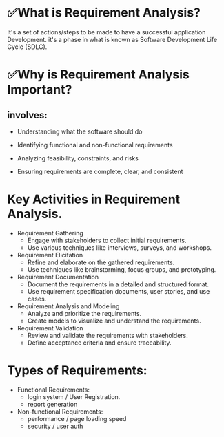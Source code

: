 # ✅What is Requirement Analysis?
It's a set of actions/steps to be made to have a successful application Development.
it's a phase in what is known as Software Development Life Cycle (SDLC).


# ✅Why is Requirement Analysis Important?

## involves:
* Understanding what the software should do

* Identifying functional and non-functional requirements

* Analyzing feasibility, constraints, and risks

* Ensuring requirements are complete, clear, and consistent

# Key Activities in Requirement Analysis.

 * Requirement Gathering
   - Engage with stakeholders to collect initial requirements.
   - Use various techniques like interviews, surveys, and workshops.
* Requirement Elicitation
  - Refine and elaborate on the gathered requirements.
  - Use techniques like brainstorming, focus groups, and prototyping.
* Requirement Documentation
  - Document the requirements in a detailed and structured format.
  - Use requirement specification documents, user stories, and use cases.
* Requirement Analysis and Modeling
  - Analyze and prioritize the requirements.
  - Create models to visualize and understand the requirements.
* Requirement Validation
  - Review and validate the requirements with stakeholders.
  - Define acceptance criteria and ensure traceability.

# Types of Requirements:
  * Functional Requirements: 
    - login system / User Registration. 
    - report generation
  * Non-functional Requirements:
    - performance / page loading speed
    - security / user auth